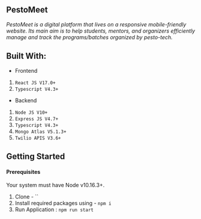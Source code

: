 ## PestoMeet

_PestoMeet is a digital platform that lives on a responsive mobile-friendly website. Its main aim is to help students, mentors, and organizers efficiently manage and track the programs/batches organized by pesto-tech._

## Built With:

- Frontend

1. `React JS V17.0+`
2. `Typescript V4.3+`

- Backend

1. `Node JS V10+`
2. `Express JS V4.7+`
3. `Typescript V4.3+`
4. `Mongo Atlas V5.1.3+`
5. `Twilio APIS V3.6+`

## Getting Started

#### Prerequisites

Your system must have Node v10.16.3+.

1. Clone - ``
2. Install required packages using - `npm i`
3. Run Application : `npm run start`
